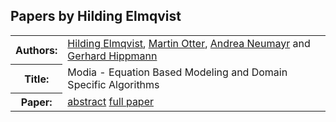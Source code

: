 ## Papers by Hilding Elmqvist
<table>
<tr><th>Authors:</th>
<td>
<a href="/proceedings/authors/HildingElmqvist">Hilding Elmqvist</a>, <a href="/proceedings/authors/MartinOtter">Martin Otter</a>, <a href="/proceedings/authors/AndreaNeumayr">Andrea Neumayr</a> and <a href="/proceedings/authors/GerhardHippmann">Gerhard Hippmann</a></td>
</tr>
<tr><th>Title:</th>
<td>Modia - Equation Based Modeling and Domain Specific Algorithms</td>
</tr>
<tr><th>Paper:</th>
<td><a href="/abstracts/abstract_1B_1">abstract</a> <a href="/proceedings/papers/Modelica2021session1B_paper1.pdf">full paper</a></td>
</tr>
</table>
